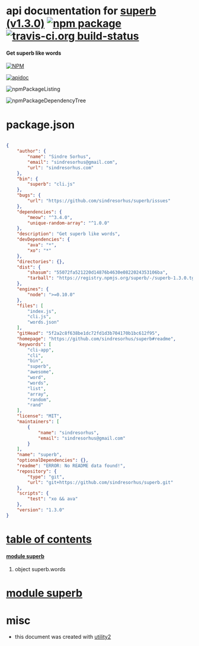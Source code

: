 # api documentation for  [superb (v1.3.0)](https://github.com/sindresorhus/superb#readme)  [![npm package](https://img.shields.io/npm/v/npmdoc-superb.svg?style=flat-square)](https://www.npmjs.org/package/npmdoc-superb) [![travis-ci.org build-status](https://api.travis-ci.org/npmdoc/node-npmdoc-superb.svg)](https://travis-ci.org/npmdoc/node-npmdoc-superb)
#### Get superb like words

[![NPM](https://nodei.co/npm/superb.png?downloads=true)](https://www.npmjs.com/package/superb)

[![apidoc](https://npmdoc.github.io/node-npmdoc-superb/build/screenCapture.buildNpmdoc.browser._2Fhome_2Ftravis_2Fbuild_2Fnpmdoc_2Fnode-npmdoc-superb_2Ftmp_2Fbuild_2Fapidoc.html.png)](https://npmdoc.github.io/node-npmdoc-superb/build/apidoc.html)

![npmPackageListing](https://npmdoc.github.io/node-npmdoc-superb/build/screenCapture.npmPackageListing.svg)

![npmPackageDependencyTree](https://npmdoc.github.io/node-npmdoc-superb/build/screenCapture.npmPackageDependencyTree.svg)



# package.json

```json

{
    "author": {
        "name": "Sindre Sorhus",
        "email": "sindresorhus@gmail.com",
        "url": "sindresorhus.com"
    },
    "bin": {
        "superb": "cli.js"
    },
    "bugs": {
        "url": "https://github.com/sindresorhus/superb/issues"
    },
    "dependencies": {
        "meow": "^3.4.0",
        "unique-random-array": "^1.0.0"
    },
    "description": "Get superb like words",
    "devDependencies": {
        "ava": "*",
        "xo": "*"
    },
    "directories": {},
    "dist": {
        "shasum": "55072fa521220d14876b4630e0822024353106ba",
        "tarball": "https://registry.npmjs.org/superb/-/superb-1.3.0.tgz"
    },
    "engines": {
        "node": ">=0.10.0"
    },
    "files": [
        "index.js",
        "cli.js",
        "words.json"
    ],
    "gitHead": "5f2a2c8f638be1dc72fd1d3b704170b1bc612f95",
    "homepage": "https://github.com/sindresorhus/superb#readme",
    "keywords": [
        "cli-app",
        "cli",
        "bin",
        "superb",
        "awesome",
        "word",
        "words",
        "list",
        "array",
        "random",
        "rand"
    ],
    "license": "MIT",
    "maintainers": [
        {
            "name": "sindresorhus",
            "email": "sindresorhus@gmail.com"
        }
    ],
    "name": "superb",
    "optionalDependencies": {},
    "readme": "ERROR: No README data found!",
    "repository": {
        "type": "git",
        "url": "git+https://github.com/sindresorhus/superb.git"
    },
    "scripts": {
        "test": "xo && ava"
    },
    "version": "1.3.0"
}
```



# <a name="apidoc.tableOfContents"></a>[table of contents](#apidoc.tableOfContents)

#### [module superb](#apidoc.module.superb)
1.  object <span class="apidocSignatureSpan">superb.</span>words



# <a name="apidoc.module.superb"></a>[module superb](#apidoc.module.superb)



# misc
- this document was created with [utility2](https://github.com/kaizhu256/node-utility2)
